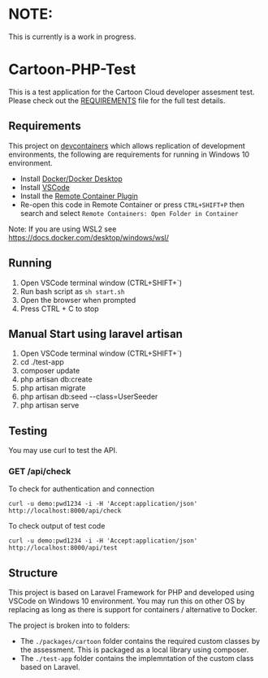 # NOTE:


This is currently is a work in progress.


# Cartoon-PHP-Test

This is a test application for the Cartoon Cloud developer assesment test.
Please check out the [REQUIREMENTS](./REQUIREMENTS.md) file for the full test details.


## Requirements

This project on [devcontainers](https://code.visualstudio.com/docs/remote/containers) which allows replication of development environments, the following are requirements for running in Windows 10 environment.

* Install [Docker/Docker Desktop ](https://www.docker.com/products/docker-desktop)
* Install [VSCode](https://code.visualstudio.com/)
* Install the [Remote Container Plugin](https://marketplace.visualstudio.com/items?itemName=ms-vscode-remote.remote-containers)
* Re-open this code in Remote Container or press ``CTRL+SHIFT+P`` then search and select ``Remote Containers: Open Folder in Container``

Note: If you are using WSL2 see https://docs.docker.com/desktop/windows/wsl/


## Running

1. Open VSCode terminal window (CTRL+SHIFT+`) 
2. Run bash script as ``sh start.sh``
3. Open the browser when prompted
4. Press CTRL + C to stop


## Manual Start using laravel artisan
1. Open VSCode terminal window (CTRL+SHIFT+`) 
2. cd ./test-app
3. composer update
4. php artisan db:create
5. php artisan migrate
6. php artisan db:seed --class=UserSeeder
7. php artisan serve

## Testing
You may use curl to test the API.

### GET /api/check

To check for authentication and connection

```curl -u demo:pwd1234 -i -H 'Accept:application/json' http://localhost:8000/api/check```

To check output of test code

```curl -u demo:pwd1234 -i -H 'Accept:application/json' http://localhost:8000/api/test```


## Structure

This project is based on Laravel Framework for PHP and developed using VSCode on Windows 10 environment. You may run this on other OS by replacing as long as there is support for containers / alternative to Docker.

The project is broken into to folders:

* The ```./packages/cartoon``` folder contains the required custom classes by the assessment. This is packaged as a local library using composer.
* The ```./test-app``` folder contains the implemntation of the custom class based on Laravel.
